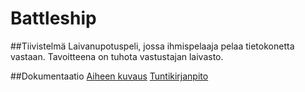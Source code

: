 # Battleship

##Tiivistelmä
Laivanupotuspeli, jossa ihmispelaaja pelaa tietokonetta vastaan. Tavoitteena on tuhota vastustajan laivasto.

##Dokumentaatio
[Aiheen kuvaus](dokumentaatio/aiheenKuvausJaRakenne.md)
[Tuntikirjanpito](dokumentaatio/tuntikirjanpito.md)
